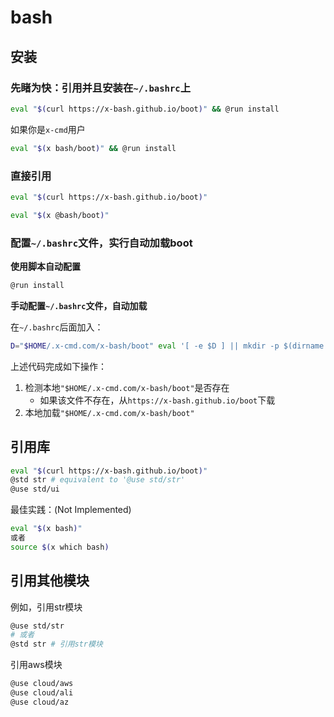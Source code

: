 # bash

## 安装

### 先睹为快：引用并且安装在`~/.bashrc`上

```bash
eval "$(curl https://x-bash.github.io/boot)" && @run install
```

如果你是`x-cmd`用户

```bash
eval "$(x bash/boot)" && @run install
```

### 直接引用

```bash
eval "$(curl https://x-bash.github.io/boot)"
```

```bash
eval "$(x @bash/boot)"
```

### 配置`~/.bashrc`文件，实行自动加载boot

**使用脚本自动配置**

```bash
@run install
```

**手动配置`~/.bashrc`文件，自动加载**

在`~/.bashrc`后面加入：

```bash
D="$HOME/.x-cmd.com/x-bash/boot" eval '[ -e $D ] || mkdir -p $(dirname $D) && curl "https://x-bash.github.io/boot" >$D && source $D'
```

上述代码完成如下操作：

1. 检测本地`"$HOME/.x-cmd.com/x-bash/boot"`是否存在
    - 如果该文件不存在，从`https://x-bash.github.io/boot`下载
2. 本地加载`"$HOME/.x-cmd.com/x-bash/boot"`


## 引用库

```bash
eval "$(curl https://x-bash.github.io/boot)"
@std str # equivalent to '@use std/str'
@use std/ui
```

最佳实践：(Not Implemented)

```bash
eval "$(x bash)"
或者
source $(x which bash)
```

## 引用其他模块

例如，引用str模块

```bash
@use std/str
# 或者
@std str # 引用str模块
```

引用aws模块

```bash
@use cloud/aws
@use cloud/ali
@use cloud/az
```
